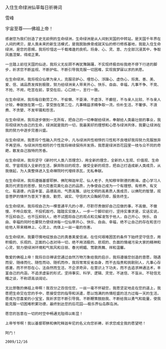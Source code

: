 入住生命绿洲仙草每日祈祷词

雪峰


宇宙至尊——佛祖上帝！

    感谢您为我们创造了史无前例的生命绿洲，生命绿洲是从人间到天国的中转站，是天国千年界在人间的拷贝，是人类未来的新生活模式，是我脱胎换骨成就天仙的修行修炼基地，我能入住生命绿洲，是您的恩赐，我将珍惜这一千载难逢的良机，将身、心、灵、意、力全部沉浸其中，争取凤凰涅槃，得成正果。

    一旦踏上前往天国的仙途，我将义无反顾不再犹豫踌躇，不实现终极目标我绝不停下行进的脚步，祈求您不断监视、不断护佑、不断引导我克服一切困难，实现我梦寐以求的夙愿。

    在生命绿洲，我将视众仙草为亲人，克服忌妒心、埋怨心、浮躁心、虚伪心，将真、善、美、爱、信、诚品质发挥到极致，努力给绿洲亲人带来开心、快乐、自由、幸福，凡事不争、不竞、不抢、不闹，吃苦在前，享受在后，心口统一，言行一致。

    在生命绿洲，我将每日勤劳工作，不偷懒、不耍滑、不虚浮、不癫狂，不与亲人比较、不与亲人计较，奉献放在第一位，享受放在第二位，凡事精益求精争取一流，俭朴生活，不奢侈、不浪费、不贪婪、不发牢骚和怨言。

    在生命绿洲，我将逐步做到一无所有，把自己的一切奉献给绿洲，奉献给人类最壮丽的事业，我将视绿洲为自己的生命，绿洲就是我的一切，我最美好的理想和心愿与绿洲共体，我要让绿洲在我的努力中逐步完善兴盛。

    在生命绿洲，我愿将个性融入共性之中，凡与绿洲共性相悖的习性和不良嗜好我将努力克服放弃不再坚持，与绿洲共性相符的个性我将继续保持并发扬，我愿是绿洲百花园里一枝与众不同的奇葩，散发自己独特的芳香。

    在生命绿洲，我将坚守《新时代人类八百理念》，用全新的理念，全新的人生观、价值观、生命观、宇宙观投入全新的生活，摒弃陈旧的观念，接受全新的观念，把自己打造成新人类成员，从我做起，为人类整体进入生命禅院时代增砖添瓦，无私奉献。

    在生命绿洲，我将遵循基督耶稣、佛陀释迦牟尼、仙人老子、先知穆罕默德的教诲，虚心学习人类历代贤哲的思想，努力完善完美化自己的品质，力争使自己成为一个有理想、有修养、有文化、有道德，内涵丰富、品德高尚、气质高雅、谈吐文明的高素质人类成员，以佛陀的智慧，观音菩萨的情怀为普天下善良、勤劳、诚实、守信的大众鞠躬尽瘁，服务终生。

    在生命绿洲，我将视自己为一棵普通平凡的小草，尽职尽责做好自己应做的事，不高傲、不傲慢、不哗众取宠、不投机取巧，踏踏实实做人，一步一个脚印前行，坚持实事求是，实话实说，不压抑自己，也不压抑别人，绝不试图将自己的观点和见解凌驾于他人，自己开心、快乐、自由、幸福的同时也要努力使绿洲每一位仙草开心、快乐、自由、幸福，绝不让自己的存在和言行给他人带来精神上、心灵上、肉体上一丝一毫的伤害。

    在生命绿洲，我要尽情地绽放自己的真善美爱信诚，在任何艰难困苦的条件下始终坚守信念，用积极的、乐观的、正面的心态对待一切，绝不用消极的、悲观的、负面的情绪污染大家的精神和心灵，努力使绿洲环境和气氛风和日丽、春光明媚、莺歌燕舞、祥和温馨。

    敬爱的佛祖上帝！我将日日禅读您通过自然万物万象给我的启示，我将遵循您创造的意愿，随遇而安、随缘而化、随性而动、随机而作，我将常常反省自身，而不去指责和挑剔别人，凡事心存感激，而不怀怨在心，法自然而生活，不企求奇异，在意识上下功夫，而不去追求神通法术，丰富自己的内涵，不追求虚妄的形式，坚持事实、科学、逻辑、灵觉，不迷信、不盲从、不轻信无稽之谈，不称颂高谈阔论。

    无比崇敬的佛祖上帝啊！我百分之百信任您，一丝一毫不怀疑您，我愿坚定地走在您的道上，我愿把生命交在您的手中，愿接受您的指导和派遣，愿以饱满的热情旺盛的活力过每一天的生活，愿成为您喜爱的小宝宝，我祈求您不断引导我、不断鞭策鼓励我、不断给我以勇气和能量，使我能克服一切困难积累功德，最终到达您的后花园——极乐界仙岛群岛洲。

    愿您的旨意在一切的时空中畅通无阻得以彰显！

    上帝爷爷啊！我以基督耶稣和佛陀释迦牟尼的名义向您祈祷，祈求您成全我的愿望吧！

    阿门！

    2009/12/16



